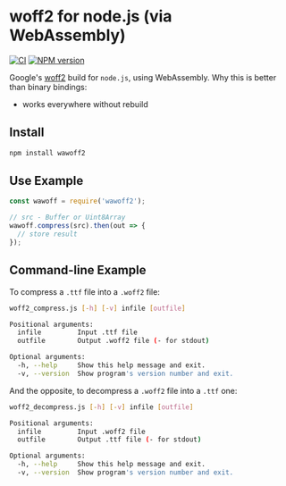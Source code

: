 woff2 for node.js (via WebAssembly)
===================================

[![CI](https://github.com/fontello/wawoff2/actions/workflows/ci.yml/badge.svg)](https://github.com/fontello/wawoff2/actions/workflows/ci.yml)
[![NPM version](https://img.shields.io/npm/v/wawoff2.svg?style=flat)](https://www.npmjs.org/package/wawoff2)

Google's [woff2](https://github.com/google/woff2) build for `node.js`, using
WebAssembly. Why this is better than binary bindings:

- works everywhere without rebuild


Install
-------

```sh
npm install wawoff2
```


Use Example
-----------

```js
const wawoff = require('wawoff2');

// src - Buffer or Uint8Array
wawoff.compress(src).then(out => {
  // store result
});
```

Command-line Example
--------------------

To compress a `.ttf` file into a `.woff2` file:

```bash
woff2_compress.js [-h] [-v] infile [outfile]

Positional arguments:
  infile         Input .ttf file
  outfile        Output .woff2 file (- for stdout)

Optional arguments:
  -h, --help     Show this help message and exit.
  -v, --version  Show program's version number and exit.
```

And the opposite, to decompress a `.woff2` file into a `.ttf` one:

```bash
woff2_decompress.js [-h] [-v] infile [outfile]

Positional arguments:
  infile         Input .woff2 file
  outfile        Output .ttf file (- for stdout)

Optional arguments:
  -h, --help     Show this help message and exit.
  -v, --version  Show program's version number and exit.
```
